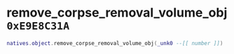 # remove_corpse_removal_volume_obj `0xE9E8C31A`

```lua
natives.object.remove_corpse_removal_volume_obj(_unk0 --[[ number ]])
```
